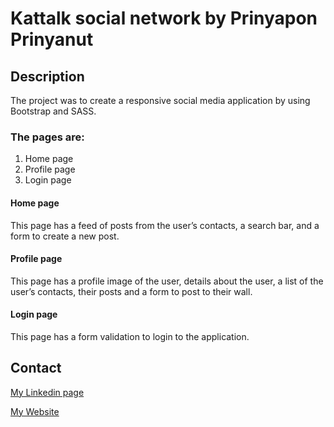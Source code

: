 # Kattalk social network by Prinyapon Prinyanut

## Description

The project was to create a responsive social media application by using Bootstrap and SASS.

### The pages are:

1. Home page
2. Profile page
3. Login page

#### Home page

This page has a feed of posts from the user’s contacts, a search bar, and a form to create a new post.

#### Profile page

This page has a profile image of the user, details about the user, a list of the user’s contacts, their posts and a form to post to their wall.

#### Login page

This page has a form validation to login to the application.

## Contact

[My Linkedin page](https://www.linkedin.com/in/genie-prinyanut-ab3441257/)

[My Website](https://genieprinyanut.netlify.app/)
